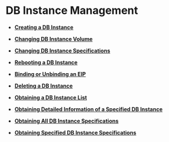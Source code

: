 # DB Instance Management<a name="rds_06_0016"></a>

-   **[Creating a DB Instance](creating-a-db-instance-1.md)**  

-   **[Changing DB Instance Volume](changing-db-instance-volume.md)**  

-   **[Changing DB Instance Specifications](changing-db-instance-specifications.md)**  

-   **[Rebooting a DB Instance](rebooting-a-db-instance.md)**  

-   **[Binding or Unbinding an EIP](binding-or-unbinding-an-eip.md)**  

-   **[Deleting a DB Instance](deleting-a-db-instance-2.md)**  

-   **[Obtaining a DB Instance List](obtaining-a-db-instance-list.md)**  

-   **[Obtaining Detailed Information of a Specified DB Instance](obtaining-detailed-information-of-a-specified-db-instance.md)**  

-   **[Obtaining All DB Instance Specifications](obtaining-all-db-instance-specifications.md)**  

-   **[Obtaining Specified DB Instance Specifications](obtaining-specified-db-instance-specifications.md)**  


